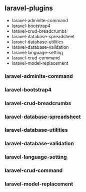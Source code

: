 ## laravel-plugins

- laravel-adminlte-command
- laravel-bootstrap4
- laravel-crud-breadcrumbs
- laravel-database-spreadsheet
- laravel-database-utilities
- laravel-database-validation
- laravel-language-setting
- laravel-crud-command
- laravel-model-replacement

### laravel-adminlte-command

### laravel-bootstrap4

### laravel-crud-breadcrumbs

### laravel-database-spreadsheet

### laravel-database-utilities

### laravel-database-validation

### laravel-language-setting

### laravel-crud-command

### laravel-model-replacement

